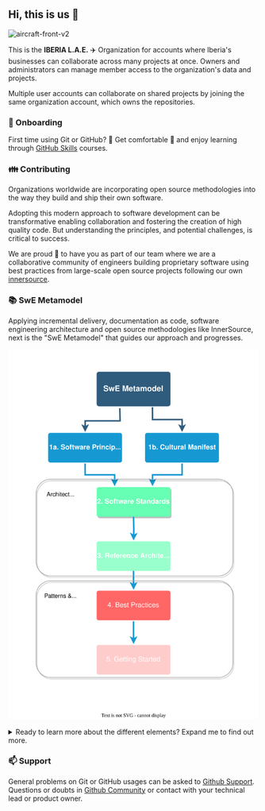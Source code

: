 ## Hi, this is us :clap:

![aircraft-front-v2](https://github.com/Iberia-Ent/.github/assets/87304455/d57fed39-6633-4c96-9923-f3d5704a9e73)

This is the **IBERIA L.A.E.** :airplane: Organization for accounts where Iberia's businesses can collaborate across many projects at once. Owners and administrators can manage member access to the organization's data and projects.

Multiple user accounts can collaborate on shared projects by joining the same organization account, which owns the repositories.

### :office: Onboarding

First time using Git or GitHub? :eyes: Get comfortable :seat: and enjoy learning through [GitHub Skills](https://skills.github.com/) courses.

### :family: Contributing

Organizations worldwide are incorporating open source methodologies into the way they build and ship their own software.

Adopting this modern approach to software development can be transformative enabling collaboration and fostering the creation of high quality code. But understanding the principles, and potential challenges, is critical to success.

We are proud :confetti_ball: to have you as part of our team where we are a collaborative community of engineers building proprietary software using best practices from large-scale open source projects following our own [innersource](https://github.com/Iberia-Ent/software-engineering--innersource#readme). 

### :books: SwE Metamodel
Applying incremental delivery, documentation as code, software engineering architecture and open source methodologies like InnerSource, next is the "SwE Metamodel" that guides our approach and progresses.

<p align="center"><img src="./images/strategy-resources-resources.drawio.svg"></p>

<details><summary>Ready to learn more about the different elements? Expand me to find out more.</summary>
<p>

#### Software Principles
Its objectives are to guide engineers, help them to make decisions aligned with our thinking, also to share our principles with colleagues beyond our Technical Profession (business, users, customers...) to help them understand why we make the decisions that we do. [Software Principles repository](https://github.com/Iberia-Ent/software-engineering--principles#readme).

#### Cultural Manifest
We need to define a set of values and behaviours that we want to promote in our organization. [Cultural Manifest repository](https://github.com/Iberia-Ent/software-engineering--cultural-manifesto#readme)

#### Software Standards
We need to enable interoperability between different systems and components created by different developers and to encourage common practices and standardized conventions. [Software Standards repository](https://github.com/Iberia-Ent/software-engineering--standards#readme).

| Repository Name | Description |
| --- | --- |
| software-engineering--innersource--standards | Repository that explain the way to start working in projects at Iberia organization using our innersource. |
| software-engineering--workflows--standards | In this repository you can find how to work with workflows, naming convention and some commons workflows. |
| software-engineering--aws--standards | In this repository you can find the accounts types and how to create AWS accounts. |
| software-engineering--runners--standards | In this repository you can find how to work with your self-hosted runners, naming convention and how create a new one. |
| software-engineering--actions--standards | In this repository you can find how to work with actions, naming convention and some commons actions. |
| software-engineering--terraform--standards | In this repository you can find how to work with terraform, naming convention, workflows defined and some commons terraform modules. |
| software-engineering--delivery-journey-model--standards | In this repository you can find the delivery journey model for legacy applications and new products. |
| software-engineering--templates--standards | In this repository you can find how to work with templates, naming convention, how create a new one and some commons templates. |

#### Reference Architecture
Following the previously defined framework, principles and standards, we define our High Level Reference Architecture for each business domain. We stablish a common development, infrastructure and execution architecture (high level).

Find an example of this type of [repository](https://github.com/Iberia-Ent/software-engineering--digital-portal-experience--reference-architecture#readme).

#### Best Practices
Source of True and best practices in a specific technology gathered from experiences, "trial and error” and official documentation research, ready-to-adopt.

Find an example of this type of [repository](https://github.com/Iberia-Ent/software-engineering--iac--terraform--best-practices).

#### Getting Started
Starting projects for a specific technology, focusing on Best Practises with integrated examples ready-to-use. You don’t need to start from scratch. 

Find an example of this type of [repository](https://github.com/Iberia-Ent/software-engineering--monitoring--getting-started).

> Find more information about how to create a repository follownig this model in [repository](https://github.com/Iberia-Ent/software-engineering--innersource/blob/main/pages/repositories.md#types-of-repositories) section.        

</p>
</details>

### :mailbox: Support

General problems on Git or GitHub usages can be asked to [Github Support](https://support.github.com/). Questions or doubts in [Github Community](https://github.community/) or contact with your technical lead or product owner.
